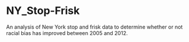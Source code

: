 # NY_Stop-Frisk
An analysis of New York stop and frisk data to determine whether or not racial bias has improved between 2005 and 2012.
